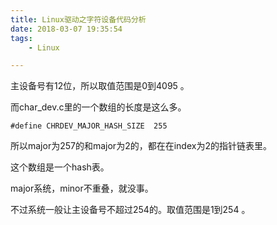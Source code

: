 ```yaml
---
title: Linux驱动之字符设备代码分析
date: 2018-03-07 19:35:54
tags:
	- Linux

---
```




主设备号有12位，所以取值范围是0到4095 。

而char_dev.c里的一个数组的长度是这么多。

```
#define CHRDEV_MAJOR_HASH_SIZE	255
```

所以major为257的和major为2的，都在在index为2的指针链表里。

这个数组是一个hash表。

major系统，minor不重叠，就没事。

不过系统一般让主设备号不超过254的。取值范围是1到254 。

